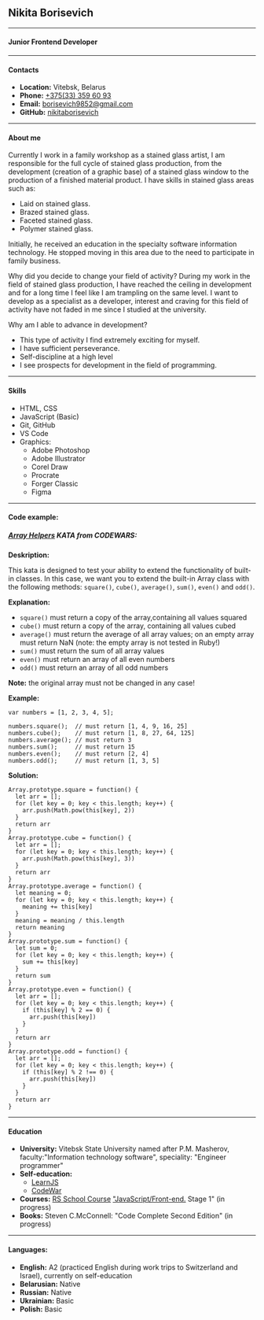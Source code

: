 ## Nikita Borisevich
***
#### Junior Frontend Developer
***
#### Contacts
* **Location:** Vitebsk, Belarus
* **Phone:** [+375(33) 359 60 93](href: " +375333596093") 
* **Email:** borisevich9852@gmail.com
* **GitHub:** [nikitaborisevich](https://github.com/nikitaborisevich)

***
#### About me
Currently I work in a family workshop as a stained glass artist, I am responsible for the full cycle of stained glass production, from the development (creation of a graphic base) of a stained glass window to the production of a finished material product. I have skills in stained glass areas such as: 

* Laid on stained glass.
* Brazed stained glass.
* Faceted stained glass.
* Polymer stained glass.

Initially, he received an education in the specialty software information technology. He stopped moving in this area due to the need to participate in family business.

Why did you decide to change your field of activity? During my work in the field of stained glass production, I have reached the ceiling in development and for a long time I feel like I am trampling on the same level. I want to develop as a specialist as a developer, interest and craving for this field of activity have not faded in me since I studied at the university.

Why am I able to advance in development?
* This type of activity I find extremely exciting for myself.
* I have sufficient perseverance.
* Self-discipline at a high level
* I see prospects for development in the field of programming.

***
#### Skills
* HTML, CSS
* JavaScript (Basic)
* Git, GitHub
* VS Code
* Graphics:
    * Adobe Photoshop
    * Adobe Illustrator
    * Corel Draw
    * Procrate
    * Forger Classic
    * Figma

***
#### Code example:
##### [Array Helpers](https://www.codewars.com/kata/525d50d2037b7acd6e000534) KATA from CODEWARS:

**Deskription:**

This kata is designed to test your ability to extend the functionality of built-in classes. In this case, we want you to extend the built-in Array class with the following methods: `square()`, `cube()`, `average()`, `sum()`, `even()` and `odd()`.

**Explanation:**
* `square()` must return a copy of the array,containing all values squared
* `cube()` must return a copy of the array, containing all values cubed
* `average()` must return the average of all array values; on an empty array must return NaN (note: the empty array is not tested in Ruby!)
* `sum()` must return the sum of all array values
* `even()` must return an array of all even numbers
* `odd()` must return an array of all odd numbers

**Note:** the original array must not be changed in any case!

**Example:**

```
var numbers = [1, 2, 3, 4, 5];

numbers.square();  // must return [1, 4, 9, 16, 25]
numbers.cube();    // must return [1, 8, 27, 64, 125]
numbers.average(); // must return 3
numbers.sum();     // must return 15
numbers.even();    // must return [2, 4]
numbers.odd();     // must return [1, 3, 5]
```

**Solution:**

```
Array.prototype.square = function() {
  let arr = [];
  for (let key = 0; key < this.length; key++) {
    arr.push(Math.pow(this[key], 2)) 
  }
  return arr
}
Array.prototype.cube = function() {
  let arr = [];
  for (let key = 0; key < this.length; key++) {
    arr.push(Math.pow(this[key], 3))
  }
  return arr
}
Array.prototype.average = function() {
  let meaning = 0;
  for (let key = 0; key < this.length; key++) {
    meaning += this[key]
  }
  meaning = meaning / this.length
  return meaning
}
Array.prototype.sum = function() {
  let sum = 0;
  for (let key = 0; key < this.length; key++) {
    sum += this[key]
  }
  return sum
}
Array.prototype.even = function() {
  let arr = [];
  for (let key = 0; key < this.length; key++) {
    if (this[key] % 2 == 0) {
      arr.push(this[key])
    }
  }
  return arr
}
Array.prototype.odd = function() {
  let arr = [];
  for (let key = 0; key < this.length; key++) {
    if (this[key] % 2 !== 0) {
      arr.push(this[key])
    }
  }
  return arr
}
```
***
#### Education
* **University:** Vitebsk State University named after P.M. Masherov, faculty:"Information technology software", speciality: "Engineer programmer"
* **Self-education:**
    * [LearnJS](https://learn.javascript.ru/)
    * [CodeWar](https://www.codewars.com/)
* **Courses:** [RS School Course](https://rs.school/) ["JavaScript/Front-end.](https://rs.school/js/) Stage 1" (in progress)
* **Books:** Steven C.McConnell: "Code Complete Second Edition" (in progress)

***
#### Languages:
* **English:** A2 (practiced English during work trips to Switzerland and Israel), currently on self-education
* **Belarusian:** Native
* **Russian:** Native
* **Ukrainian:** Basic
* **Polish:** Basic
